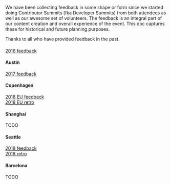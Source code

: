We have been collecting feedback in some shape or form since we started doing
Contributor Summits (fka Developer Summits) from both attendees as well as our
awesome set of volunteers. The feedback is an integral part of our content
creation and overall experience of the event. This doc captures these for
historical and future planning purposes.

Thanks to all who have provided feedback in the past.

####
[2016 feedback]  

#### Austin  
[2017 feedback]  

#### Copenhagen  
[2018 EU feedback]    
[2018 EU retro]  

#### Shanghai  
TODO  

#### Seattle  
[2018 feedback]  
[2018 retro]  

#### Barcelona  
TODO  



[2016 feedback]: https://docs.google.com/spreadsheets/d/1W443ToSJGvk5O2ah1bOC6OUM4F7zsBoJRtq2qbLC36E/edit?usp=sharing
[2017 feedback]: https://docs.google.com/spreadsheets/d/1NNfd4O4mcwGaJJuw1QS9PUEBF08u2QlaW54t5IuJEFc/edit?usp=sharing
[2018 EU feedback]: https://docs.google.com/spreadsheets/d/1Bev8BthgC5OBtak5BDR23lG2eYs3b8UEngoewDyEsnc/edit?usp=sharing
[2018 EU retro]: https://docs.google.com/document/d/1XyjCDFiEx06TkD4vDkci00h0uZR9OVNnKd6MxVo_bAo/edit
[2018 feedback]: https://docs.google.com/spreadsheets/d/1VXwAYo8sJQk1amrayUaYRN5Ly5cYi-t2Yw355veRcDs/edit?usp=sharing
[2018 retro]: https://docs.google.com/document/d/1lonVMIO15xZoxZtX5Gr5N-Wb5GtDY5lGnjKgrfNEAyU/edit?usp=sharing&urp=gmail_link

